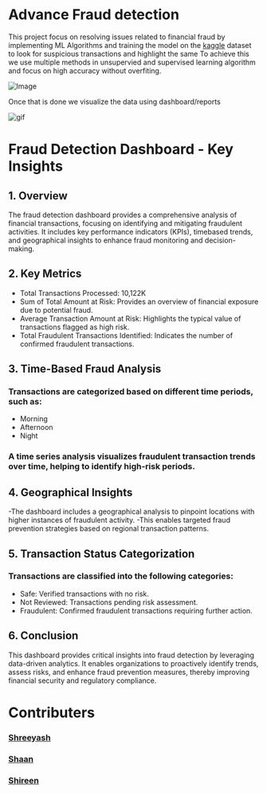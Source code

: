 # Advance Fraud detection 

This project focus on resolving issues related to financial fraud by implementing ML Algorithms and training the model on the [kaggle](https://www.kaggle.com/datasets/sriharshaeedala/financial-fraud-detection-dataset) dataset to look for suspicious transactions and highlight
the same To achieve this we use multiple methods in unsupervied and supervised learning algorithm and focus on high accuracy without overfiting. 

![Image](https://github.com/user-attachments/assets/4862c463-852b-4abf-94ec-e497d38defef)



Once that is done we visualize the data using dashboard/reports




![gif](https://github.com/shreeafk/Advance_FFD/blob/main/Advance_FFD/extras/Sequence%2001.gif)

# Fraud Detection Dashboard - Key Insights
## 1. Overview
The fraud detection dashboard provides a comprehensive analysis of financial transactions, focusing
on identifying and mitigating fraudulent activities. It includes key performance indicators (KPIs), timebased trends, and geographical insights to enhance fraud monitoring and decision-making.
## 2. Key Metrics
   - Total Transactions Processed: 10,122K
   - Sum of Total Amount at Risk: Provides an overview of financial exposure due to potential fraud.
   - Average Transaction Amount at Risk: Highlights the typical value of transactions flagged as high risk.
   - Total Fraudulent Transactions Identified: Indicates the number of confirmed fraudulent transactions.

## 3. Time-Based Fraud Analysis
 ###  Transactions are categorized based on different time periods, such as:
- Morning
- Afternoon
- Night
### A time series analysis visualizes fraudulent transaction trends over time, helping to identify high-risk periods.

## 4. Geographical Insights
-The dashboard includes a geographical analysis to pinpoint locations with higher instances of fraudulent activity.
-This enables targeted fraud prevention strategies based on regional transaction patterns.

## 5. Transaction Status Categorization

### Transactions are classified into the following categories:
- Safe: Verified transactions with no risk.
- Not Reviewed: Transactions pending risk assessment.
- Fraudulent: Confirmed fraudulent transactions requiring further action.

## 6. Conclusion
This dashboard provides critical insights into fraud detection by leveraging data-driven analytics. It
enables organizations to proactively identify trends, assess risks, and enhance fraud prevention
measures, thereby improving financial security and regulatory compliance.



# Contributers 
### [Shreeyash](https://www.linkedin.com/in/dataanalyst101/)
### [Shaan](https://www.linkedin.com/in/mohammed-shaan-a-r-6b1208201)
### [Shireen](https://www.linkedin.com/in/shireen-sadhik-287130271)












